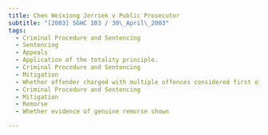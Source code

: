```yaml
---
title: Chen Weixiong Jerriek v Public Prosecutor
subtitle: "[2003] SGHC 103 / 30\_April\_2003"
tags:
  - Criminal Procedure and Sentencing
  - Sentencing
  - Appeals
  - Application of the totality principle.
  - Criminal Procedure and Sentencing
  - Mitigation
  - Whether offender charged with multiple offences considered first offender
  - Criminal Procedure and Sentencing
  - Mitigation
  - Remorse
  - Whether evidence of genuine remorse shown

---
```


